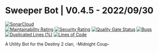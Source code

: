 # Sweeper Bot | V0.4.5 - 2022/09/30
[![SonarCloud](https://sonarcloud.io/images/project_badges/sonarcloud-orange.svg)](https://sonarcloud.io/summary/new_code?id=SweeperBot)  
[![Maintainability Rating](https://sonarcloud.io/api/project_badges/measure?project=SweeperBot&metric=sqale_rating)](https://sonarcloud.io/summary/new_code?id=SweeperBot) [![Security Rating](https://sonarcloud.io/api/project_badges/measure?project=SweeperBot&metric=security_rating)](https://sonarcloud.io/summary/new_code?id=SweeperBot) [![Quality Gate Status](https://sonarcloud.io/api/project_badges/measure?project=SweeperBot&metric=alert_status)](https://sonarcloud.io/summary/new_code?id=SweeperBot) [![Bugs](https://sonarcloud.io/api/project_badges/measure?project=SweeperBot&metric=bugs)](https://sonarcloud.io/summary/new_code?id=SweeperBot) [![Duplicated Lines (%)](https://sonarcloud.io/api/project_badges/measure?project=SweeperBot&metric=duplicated_lines_density)](https://sonarcloud.io/summary/new_code?id=SweeperBot) [![Lines of Code](https://sonarcloud.io/api/project_badges/measure?project=SweeperBot&metric=ncloc)](https://sonarcloud.io/summary/new_code?id=SweeperBot)  


A Utility Bot for the Destiny 2 clan, -Midnight Coup-
